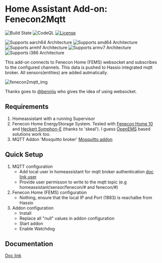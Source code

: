# Home Assistant Add-on: Fenecon2Mqtt

![Build State][build-state-shield]
![CodeQL][codeql-state-badge]
[![License][license-shield]](LICENSE.md)

![Supports aarch64 Architecture][aarch64-shield]
![Supports amd64 Architecture][amd64-shield]
![Supports armhf Architecture][armhf-shield]
![Supports armv7 Architecture][armv7-shield]
![Supports i386 Architecture][i386-shield]

This add-on connects to Fenecon Home (FEMS) websocket and subscribes to the configured channels. This data is pushed to Hassio integrated mqtt broker. All sensors(entities) are added autmatically.

![fenecon2mqtt_img](https://github.com/Skeletitor/ha_addon_fenecon2mqtt/blob/main/fenecon2mqtt/logo.png?raw=true)

Thanks goes to [@benniju] who gives the idea of using websocket.

## Requirements

1. Homeassistant with a running Supervisor
2. Fenecon Home EnergyStorage System. Tested with [Fenecon Home 10] and [Heckert Symphon-E] (thanks to 'skeal'). I guess [OpenEMS] based solutions work too.
3. MQTT Addon 'Mosquitto broker' [Mosquitto addon]

## Quick Setup

1. MQTT configuration
   - Add local user in homeassistant for mqtt broker authentication [doc link user]
   - Provide user permisson to write to the mqtt topic (e.g homeassistant/sensor/fenecon/# and fenecon/#)
2. Fenecon Home (FEMS) configuration
   - Nothing, ensure that the local IP and Port (1883) is reachalbe from Hassio
3. Addon configuration
   - Install
   - Replace all "null" values in addon configuration
   - Start addon
   - Enable Watchdog

## Documentation

[Doc link]

[aarch64-shield]: https://img.shields.io/badge/aarch64-yes-green.svg
[amd64-shield]: https://img.shields.io/badge/amd64-yes-green.svg
[armhf-shield]: https://img.shields.io/badge/armhf-yes-green.svg
[armv7-shield]: https://img.shields.io/badge/armv7-yes-green.svg
[i386-shield]: https://img.shields.io/badge/i386-yes-green.svg
[license-shield]: https://img.shields.io/github/license/Skeletitor/ha_addon_fenecon2mqtt
[build-state-shield]: https://img.shields.io/github/actions/workflow/status/Skeletitor/ha_addon_fenecon2mqtt/builder.yaml?branch=main
[codeql-state-badge]: https://github.com/Skeletitor/ha_addon_fenecon2mqtt/workflows/CodeQL/badge.svg
[mosquitto addon]: (https://github.com/home-assistant/addons/tree/master/mosquitto)
[@benniju]: https://github.com/benniju
[doc link]: ./DOCS.md
[doc link user]: https://github.com/Skeletitor/ha_addon_fenecon2mqtt/blob/main/fenecon2mqtt/DOCS.md#users-and-passwords
[fenecon home 10]: https://fenecon.de/fenecon-home-10/
[openems]: https://openems.io/
[Heckert Symphon-E]: https://www.heckertsolar.com/symphon-e/
